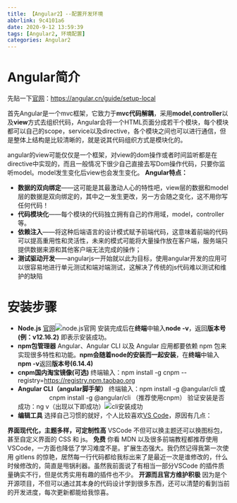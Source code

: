 ```yaml
---
title: 【Angular2】--配置开发环境
abbrlink: 9c4101a6
date: 2020-9-12 13:59:39
tags: [Angular2, 环境配置]
categories: Angular2
---
```




# Angular简介
先贴一下[官网](https://angular.cn/guide/setup-local)：https://angular.cn/guide/setup-local

首先Angular是一个mvc框架，它致力于**mvc代码解耦**，采用**model**,**controller**以及**view**方式去组织代码，Angular会将一个HTML页面分成若干个模块，每个模块都可以自己的scope，service以及directive，各个模块之间也可以进行通信，但是整体上结构是比较清晰的，就是说其代码组织方式是模块化的。
<!--more-->
angular的view可能仅仅是一个框架，对view的dom操作或者时间监听都是在directive中实现的，而且一般情况下很少自己直接去写Dom操作代码，只要你监听model。model发生变化后view也会发生变化。
**Angular特点：**

 - **数据的双向绑定**——这可能是其最激动人心的特性吧，view层的数据和model层的数据是双向绑定的，其中之一发生更改，另一方会随之变化，这不用你写任何代码！
 - **代码模块化**——每个模块的代码独立拥有自己的作用域，model，controller等。
 - **依赖注入**——将这种后端语言的设计模式赋予前端代码，这意味着前端的代码可以提高重用性和灵活性，未来的模式可能将大量操作放在客户端，服务端只提供数据来源和其他客户端无法完成的操作；
 - **测试驱动开发**——angularjs一开始就以此为目标，使用angular开发的应用可以很容易地进行单元测试和端对端测试，这解决了传统的js代码难以测试和维护的缺陷
# 安装步骤
- **Node.js** 
[官网](https://nodejs.org/zh-cn/)![node.js官网](https://img-blog.csdnimg.cn/20200909145958723.png?x-oss-process=image/watermark,type_ZmFuZ3poZW5naGVpdGk,shadow_10,text_aHR0cHM6Ly9ibG9nLmNzZG4ubmV0L3N1bmdvb2RsdWNrNjY2,size_16,color_FFFFFF,t_70#pic_center)
安装完成后在**终端**中输入**node -v**，返回**版本号(例：v12.16.2)** 即表示安装成功。
- **npm包管理器**
Angular、Angular CLI 以及 Angular 应用都要依赖 npm 包来实现很多特性和功能。**npm会随着node的安装而一起安装**，在**终端**中输入**npm -v**返回**版本号(6.14.4)**
- **cnpm国内淘宝镜像(可选)**
终端输入：npm  install -g  cnpm --registry=https://registry.npm.taobao.org
- **Angular CLI（angular脚手架）**
终端输入：npm  install  -g  @angular/cli  或
&nbsp;&nbsp;&nbsp;&nbsp;&nbsp;&nbsp;&nbsp;&nbsp;&nbsp;&nbsp;&nbsp;&nbsp;&nbsp;&nbsp;&nbsp;&nbsp;&nbsp;&nbsp;cnpm  install  -g  @angular/cli  （推荐使用cnpm）
验证安装是否成功：ng  v（出现以下即成功）![cli安装成功](https://img-blog.csdnimg.cn/20200909151606264.png?x-oss-process=image/watermark,type_ZmFuZ3poZW5naGVpdGk,shadow_10,text_aHR0cHM6Ly9ibG9nLmNzZG4ubmV0L3N1bmdvb2RsdWNrNjY2,size_16,color_FFFFFF,t_70#pic_center)
- **编辑工具**
选择自己习惯的就好，个人比较喜欢[VS Code](https://code.visualstudio.com)，原因有几点：

**界面现代化，主题多样，可定制性高**
VSCode 不但可以换主题还可以换图标包，甚至自定义界面的 CSS 和 js。
**免费** 
你看 MDN 以及很多前端教程都推荐使用 VSCode，一方面也降低了学习难度不是。扩展生态强大。我仍然记得我第一次使用 gitlens 的惊艳，居然每一行代码都给我标出来了是最近一次是谁修改的，什么时候修改的，简直是甩锅利器。虽然我前面说了有相当一部分VSCode 的插件质量确实不行，但是优秀实用有趣的插件也不少。
**开源而且官方维护积极**
因为是个开源项目，不但可以通过其本身的代码设计学到很多东西，还可以清楚的看到当前的开发进度，每次更新都能给我惊喜。




